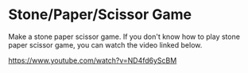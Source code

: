 # Stone/Paper/Scissor Game

Make a stone paper scissor game. If you don't know how to play stone paper scissor game, you can watch the video linked below. 

<https://www.youtube.com/watch?v=ND4fd6yScBM>
